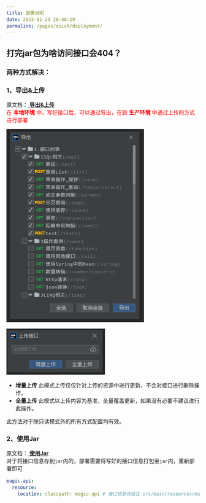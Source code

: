 ```yaml
---
title: 部署说明
date: 2022-01-29 20:48:19
permalink: /pages/quick/deployment/
---
```

## 打完jar包为啥访问接口会404？
### 两种方式解决：
### 1、导出&上传
原文档：[ **导出&上传** ](https://www.ssssssss.org/magic-api/pages/base/release/#%E5%AF%BC%E5%87%BA-%E4%B8%8A%E4%BC%A0)  
<font color="red">在 **本地环境** 中，写好接口后，可以通过导出，在到 **生产环境** 中通过上传的方式进行部署</font>

![导出](../../.vuepress/public/images/export.png "导出")

![上传](../../.vuepress/public/images/upload.png "上传")

- **增量上传** 此模式上传仅仅针对上传的资源中进行更新，不会对接口进行删除操作。
- **全量上传** 此模式以上传内容为基准，全量覆盖更新，如果没有必要不建议进行此操作。

此方法对于除只读模式外的所有方式配置均有效。

### 2、使用Jar
原文档：[ **使用Jar** ](https://www.ssssssss.org/magic-api/pages/base/release/#%E4%BD%BF%E7%94%A8jar)  
对于将接口信息存到`jar`内的，部署需要将写好的接口信息打包至`jar`内，重新部署即可

```yml
magic-api:
  resource:
    location: classpath: magic-api # 接口信息存放在 src/main/resources/magic-api 下
```

